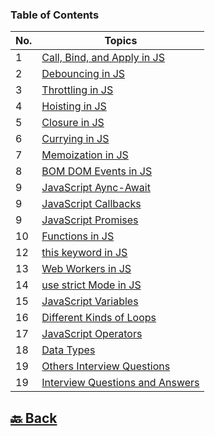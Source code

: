 ### Table of Contents

| No. | Topics                                                                                                                                    |
| --- | ----------------------------------------------------------------------------------------------------------------------------------------- |
| 1   | <a href="https://github.com/sanjay9616/JavaScript/blob/master/JavaScript-Tutorial/Call-Bind-and-Apply.md">Call, Bind, and Apply in JS</a> |
| 2   | <a href="https://github.com/sanjay9616/JavaScript/blob/master/JavaScript-Tutorial/Debouncing.md">Debouncing in JS</a>                     |
| 3   | <a href="https://github.com/sanjay9616/JavaScript/blob/master/JavaScript-Tutorial/Throttling.md">Throttling in JS</a>                     |
| 4   | <a href="https://github.com/sanjay9616/JavaScript/blob/master/JavaScript-Tutorial/Hoisting.md">Hoisting in JS</a>                         |
| 5   | <a href="https://github.com/sanjay9616/JavaScript/blob/master/JavaScript-Tutorial/Closure.md">Closure in JS</a>                           |
| 6   | <a href="https://github.com/sanjay9616/JavaScript/blob/master/JavaScript-Tutorial/Currying.md">Currying in JS</a>                         |
| 7   | <a href="https://github.com/sanjay9616/JavaScript/blob/master/JavaScript-Tutorial/Memoization.md">Memoization in JS</a>                   |
| 8   | <a href="https://github.com/sanjay9616/JavaScript/blob/master/JavaScript-Tutorial/BOM-DOM-Events.md">BOM DOM Events in JS</a>             |
| 9   | <a href="https://github.com/sanjay9616/JavaScript/blob/master/JavaScript-Tutorial/Async-Await.md">JavaScript Aync-Await</a>               |
| 9   | <a href="https://github.com/sanjay9616/JavaScript/blob/master/JavaScript-Tutorial/Callbacks.md">JavaScript Callbacks</a>                  |
| 9   | <a href="https://github.com/sanjay9616/JavaScript/blob/master/JavaScript-Tutorial/Promises.md">JavaScript Promises</a>                    |
| 10  | <a href="https://github.com/sanjay9616/JavaScript/blob/master/JavaScript-Tutorial/Functions.md">Functions in JS</a>                       |
| 12  | <a href="https://github.com/sanjay9616/JavaScript/blob/master/JavaScript-Tutorial/this-keyword.md">this keyword in JS</a>                 |
| 13  | <a href="https://github.com/sanjay9616/JavaScript/blob/master/JavaScript-Tutorial/Service-Worker.md">Web Workers in JS</a>                |
| 14  | <a href="https://github.com/sanjay9616/JavaScript/blob/master/JavaScript-Tutorial/use-strict-Mode.md">use strict Mode in JS</a>           |
| 15  | <a href="https://github.com/sanjay9616/JavaScript/blob/master/JavaScript-Tutorial/Variables.md">JavaScript Variables</a>                  |
| 16  | <a href="https://github.com/sanjay9616/JavaScript/blob/master/JavaScript-Tutorial/Loops.md">Different Kinds of Loops</a>                  |
| 17  | <a href="https://github.com/sanjay9616/JavaScript/blob/master/JavaScript-Tutorial/Operators/README.md">JavaScript Operators</a>           |
| 18  | <a href="https://github.com/sanjay9616/JavaScript/blob/master/JavaScript-Tutorial/Data-Types/README.md">Data Types</a>                    |
| 19  | <a href="https://github.com/sanjay9616/JavaScript/blob/master/JavaScript-Tutorial/Other/Interview.md">Others Interview Questions</a>      |
| 19  | <a href="https://github.com/sanjay9616/JavaScript/blob/master/JavaScript-Tutorial/Interview.md">Interview Questions and Answers</a>       |


<h2><a href="https://github.com/sanjay9616/JavaScript/blob/master/README.md"> 🔙 Back</a></h2>

